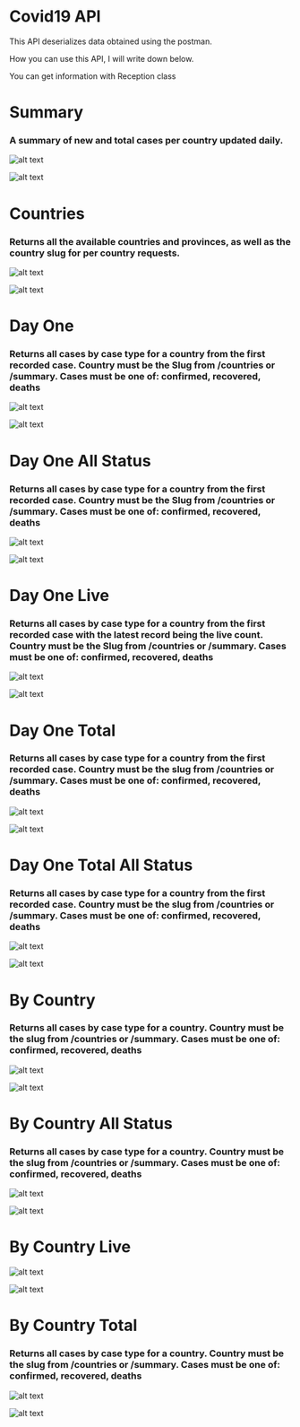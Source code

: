 # Covid19 API
This API deserializes data obtained using the postman.

How you can use this API, I will write down below.

You can get information with Reception class 

# Summary
### A summary of new and total cases per country updated daily.

![alt text](https://i.ibb.co/8rb3s9v/2021-01-13-174246.png)

![alt text](https://i.ibb.co/sstsTj8/image.png)

# Countries
### Returns all the available countries and provinces, as well as the country slug for per country requests.

![alt text](https://i.ibb.co/qJHxqvN/image.png)

![alt text](https://i.ibb.co/PYtCh4p/image.png)

# Day One
### Returns all cases by case type for a country from the first recorded case. Country must be the Slug from /countries or /summary. Cases must be one of: confirmed, recovered, deaths

![alt text](https://i.ibb.co/1GwBQ4Q/image.png)

![alt text](https://i.ibb.co/PQJbY22/image.png)

# Day One All Status
### Returns all cases by case type for a country from the first recorded case. Country must be the Slug from /countries or /summary. Cases must be one of: confirmed, recovered, deaths

![alt text](https://i.ibb.co/QD0MKgk/image.png)

![alt text](https://i.ibb.co/2spCJ4Y/image.png)

# Day One Live
### Returns all cases by case type for a country from the first recorded case with the latest record being the live count. Country must be the Slug from /countries or /summary. Cases must be one of: confirmed, recovered, deaths

![alt text](https://i.ibb.co/5WkKNTt/image.png)

![alt text](https://i.ibb.co/qF27VR6/image.png)

# Day One Total
### Returns all cases by case type for a country from the first recorded case. Country must be the slug from /countries or /summary. Cases must be one of: confirmed, recovered, deaths

![alt text](https://i.ibb.co/JHRnYsB/image.png)

![alt text](https://i.ibb.co/89dJ2Gb/image.png)

# Day One Total All Status
### Returns all cases by case type for a country from the first recorded case. Country must be the slug from /countries or /summary. Cases must be one of: confirmed, recovered, deaths

![alt text](https://i.ibb.co/SmmYGDM/image.png)

![alt text](https://i.ibb.co/JtQv9JC/image.png)

# By Country
### Returns all cases by case type for a country. Country must be the slug from /countries or /summary. Cases must be one of: confirmed, recovered, deaths

![alt text](https://i.ibb.co/7gfY1mG/2021-01-13-225030.png)

![alt text](https://i.ibb.co/B44XKxh/image.png)

# By Country All Status
### Returns all cases by case type for a country. Country must be the slug from /countries or /summary. Cases must be one of: confirmed, recovered, deaths

![alt text](https://i.ibb.co/bHwP5DC/image.png)

![alt text](https://i.ibb.co/x8tq8b4/image.png)

# By Country Live

![alt text](https://i.ibb.co/8rXz9f6/image.png)

![alt text](https://i.ibb.co/gy0FqG7/image.png)

# By Country Total
### Returns all cases by case type for a country. Country must be the slug from /countries or /summary. Cases must be one of: confirmed, recovered, deaths

![alt text](https://i.ibb.co/QPw4PcQ/image.png)

![alt text](https://i.ibb.co/0FKNmCP/image.png)
